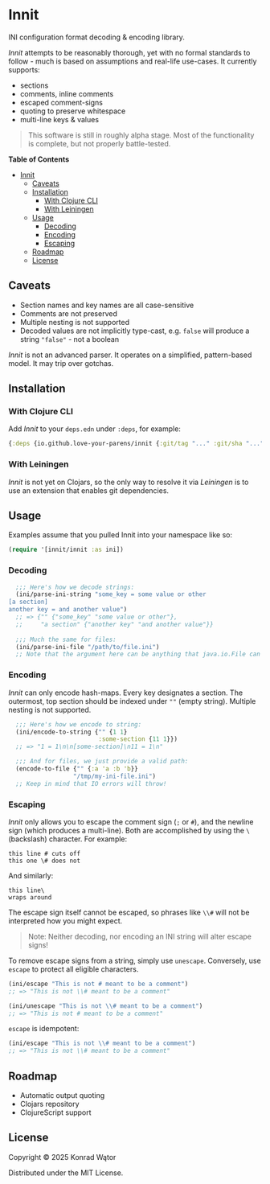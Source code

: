 # Innit

INI configuration format decoding & encoding library.

*Innit* attempts to be reasonably thorough, yet with no formal standards to follow - much is based on assumptions and real-life use-cases. It currently supports:

- sections
- comments, inline comments
- escaped comment-signs
- quoting to preserve whitespace
- multi-line keys & values

> This software is still in roughly alpha stage. Most of the functionality is complete, but not properly battle-tested.

<!-- markdown-toc start - Don't edit this section. Run M-x markdown-toc-refresh-toc -->
**Table of Contents**

- [Innit](#innit)
  - [Caveats](#caveats)
  - [Installation](#installation)
    - [With Clojure CLI](#with-clojure-cli)
    - [With Leiningen](#with-leiningen)
  - [Usage](#usage)
    - [Decoding](#decoding)
    - [Encoding](#encoding)
    - [Escaping](#escaping)
  - [Roadmap](#roadmap)
  - [License](#license)

<!-- markdown-toc end -->

## Caveats

- Section names and key names are all case-sensitive
- Comments are not preserved
- Multiple nesting is not supported
- Decoded values are not implicitly type-cast, e.g. `false` will produce a string `"false"` - not a boolean

*Innit* is not an advanced parser. It operates on a simplified, pattern-based model. It may trip over gotchas.

## Installation

### With Clojure CLI

Add *Innit* to your `deps.edn` under `:deps`, for example:

``` clojure
{:deps {io.github.love-your-parens/innit {:git/tag "..." :git/sha "..."}}}
```

### With Leiningen

*Innit* is not yet on Clojars, so the only way to resolve it via *Leiningen* is to use an extension that enables git dependencies.

## Usage

Examples assume that you pulled Innit into your namespace like so:

``` clojure
(require '[innit/innit :as ini])
```

### Decoding

``` clojure
  ;;; Here's how we decode strings:
  (ini/parse-ini-string "some_key = some value or other
[a section]
another key = and another value")
  ;; => {"" {"some_key" "some value or other"},
  ;;     "a section" {"another key" "and another value"}}
  
  ;;; Much the same for files:
  (ini/parse-ini-file "/path/to/file.ini")
  ;; Note that the argument here can be anything that java.io.File can grok.
```

### Encoding

*Innit* can only encode hash-maps. Every key designates a section. The outermost, top section should be indexed under `""` (empty string). Multiple nesting is not supported.

``` clojure
  ;;; Here's how we encode to string:
  (ini/encode-to-string {"" {1 1}
                         :some-section {11 1}})
  ;; => "1 = 1\n\n[some-section]\n11 = 1\n"

  ;;; And for files, we just provide a valid path:
  (encode-to-file {"" {:a 'a :b 'b}}
                  "/tmp/my-ini-file.ini")
  ;; Keep in mind that IO errors will throw!
```

### Escaping

*Innit* only allows you to escape the comment sign (`;` or `#`), and the newline sign (which produces a multi-line). Both are accomplished by using the `\` (backslash) character. For example:

```
this line # cuts off
this one \# does not
```

And similarly:

```
this line\
wraps around
```

The escape sign itself cannot be escaped, so phrases like `\\#` will not be interpreted how you might expect.

> Note:
> Neither decoding, nor encoding an INI string will alter escape signs!

To remove escape signs from a string, simply use `unescape`. Conversely, use `escape` to protect all eligible characters.

``` clojure
(ini/escape "This is not # meant to be a comment")
;; => "This is not \\# meant to be a comment"

(ini/unescape "This is not \\# meant to be a comment")
;; => "This is not # meant to be a comment"
```

`escape` is idempotent:

``` clojure
(ini/escape "This is not \\# meant to be a comment")
;; => "This is not \\# meant to be a comment"
```

## Roadmap

- Automatic output quoting
- Clojars repository 
- ClojureScript support

## License

Copyright © 2025 Konrad Wątor

Distributed under the MIT License.
